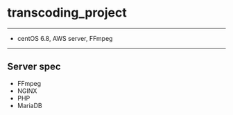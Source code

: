 # transcoding_project
----
* centOS 6.8, AWS server, FFmpeg
----

## Server spec
* FFmpeg
* NGINX
* PHP
* MariaDB




